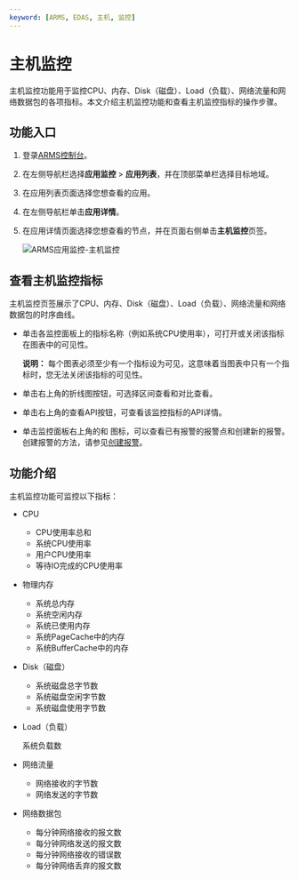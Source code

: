 ```yaml
---
keyword: [ARMS, EDAS, 主机, 监控]
---
```


# 主机监控

主机监控功能用于监控CPU、内存、Disk（磁盘）、Load（负载）、网络流量和网络数据包的各项指标。本文介绍主机监控功能和查看主机监控指标的操作步骤。

## 功能入口

1.  登录[ARMS控制台](https://arms.console.aliyun.com/#/home)。
2.  在左侧导航栏选择**应用监控** \> **应用列表**，并在顶部菜单栏选择目标地域。
3.  在应用列表页面选择您想查看的应用。
4.  在左侧导航栏单击**应用详情**。
5.  在应用详情页面选择您想查看的节点，并在页面右侧单击**主机监控**页签。

    ![ARMS应用监控-主机监控](https://static-aliyun-doc.oss-accelerate.aliyuncs.com/assets/img/zh-CN/4013177161/p43131.png)


## 查看主机监控指标

主机监控页签展示了CPU、内存、Disk（磁盘）、Load（负载）、网络流量和网络数据包的时序曲线。

-   单击各监控面板上的指标名称（例如系统CPU使用率），可打开或关闭该指标在图表中的可见性。

    **说明：** 每个图表必须至少有一个指标设为可见，这意味着当图表中只有一个指标时，您无法关闭该指标的可见性。

-   单击右上角的折线图按钮，可选择区间查看和对比查看。
-   单击右上角的查看API按钮，可查看该监控指标的API详情。
-   单击监控面板右上角的和 图标，可以查看已有报警的报警点和创建新的报警。创建报警的方法，请参见[创建报警](https://help.aliyun.com/document_detail/94833.html)。

## 功能介绍

主机监控功能可监控以下指标：

-   CPU
    -   CPU使用率总和
    -   系统CPU使用率
    -   用户CPU使用率
    -   等待IO完成的CPU使用率
-   物理内存
    -   系统总内存
    -   系统空闲内存
    -   系统已使用内存
    -   系统PageCache中的内存
    -   系统BufferCache中的内存
-   Disk（磁盘）
    -   系统磁盘总字节数
    -   系统磁盘空闲字节数
    -   系统磁盘使用字节数
-   Load（负载）

    系统负载数

-   网络流量
    -   网络接收的字节数
    -   网络发送的字节数
-   网络数据包
    -   每分钟网络接收的报文数
    -   每分钟网络发送的报文数
    -   每分钟网络接收的错误数
    -   每分钟网络丢弃的报文数

